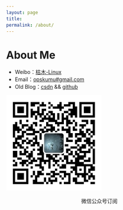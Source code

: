 ```yaml
---
layout: page
title: 
permalink: /about/
---
```


# About Me

* Weibo：[枯木-Linux](http://weibo.com/whynoyes)
* Email：<a rel="nofollow" href="mailto:opskumu@gmail.com">opskumu#gmail.com</a>
* Old Blog：[csdn](http://blog.csdn.net/kumu_Linux) && [github](http://kumu-linux.github.io)

![微信公众号](/images/weixin.jpg)
<center>微信公众号订阅</center>
